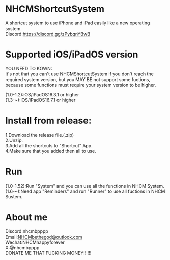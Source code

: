 # NHCMShortcutSystem
A shortcut system to use iPhone and iPad easily like a new operating system.  
Discord:https://discord.gg/zPybqnYBwB  
# Supported iOS/iPadOS version  
YOU NEED TO KOWN:  
It's not that you can't use NHCMShortcutSystem if you don't reach the required system version, but you MAY BE not support some fuctions, because some functions must require your system version to be higher.  
  
(1.0-1.2):iOS/iPadOS16.3.1 or higher  
(1.3-~):iOS/iPadOS16.7.1 or higher  
# Install from release:
1.Download the release file.(.zip)  
2.Unzip.  
3.Add all the shortcuts to "Shortcut" App.  
4.Make sure that you added then all to use.  
# Run  
(1.0-1.52):Run "System" and you can use all the functions in NHCM System.  
(1.6-~):Need app "Reminders" and run "Runner" to use all fuctions in NHCM Sustem.  
# About me  
Discord:nhcmbpppp  
Email:NHCMbethegod@outlook.com  
Wechat:NHCMhappyforever  
X:@nhcmbpppp  
DONATE ME THAT FUCKING MONEY!!!!!!